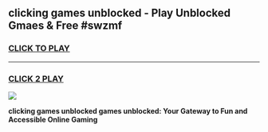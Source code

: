 
## clicking games unblocked - Play Unblocked Gmaes & Free #swzmf
<h3>
<a href="https://premium.freeplayer.one?title=clicking_games_unblocked&ref=03M">CLICK TO PLAY</a></h3>
<hr>

<h3>
<a href="https://premium.freeplayer.one?title=clicking_games_unblocked&ref=03M">CLICK 2 PLAY</a>
  
</h3>

<a href="https://premium.freeplayer.one?title=clicking_games_unblocked&ref=03M"><img src="https://clearcache.store/games.png"></a>


**clicking games unblocked games unblocked: Your Gateway to Fun and Accessible Online Gaming**
